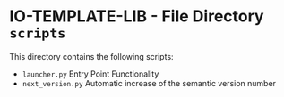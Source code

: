 # IO-TEMPLATE-LIB - File Directory **`scripts`**

This directory contains the following scripts:

- `launcher.py` Entry Point Functionality 
- `next_version.py` Automatic increase of the semantic version number
